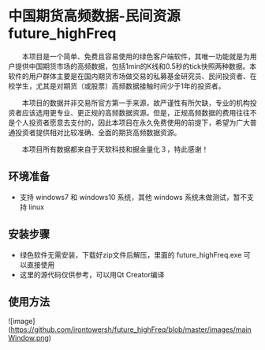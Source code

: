 # 中国期货高频数据-民间资源 future_highFreq


　　本项目是一个简单、免费且容易使用的绿色客户端软件，其唯一功能就是为用户提供中国期货市场的高频数据，包括1min的K线和0.5秒的tick快照两种数据。本软件的用户群体主要是在国内期货市场做交易的私募基金研究员、民间投资者、在校学生，尤其是对期货（或股票）高频数据接触时间少于1年的投资者。
	
　　本项目的数据并非交易所官方第一手来源，故严谨性有所欠缺，专业的机构投资者应该选用更专业、更正规的高频数据资源。但是，正规高频数据的费用往往不是个人投资者愿意去支付的，因此本项目在永久免费使用的前提下，希望为广大普通投资者提供相对比较准确、全面的期货高频数据资源。
	
　　本项目所有数据都来自于天软科技和掘金量化３，特此感谢！


## 环境准备
* 支持 windows7 和 windows10 系统，其他 windows 系统未做测试，暂不支持 linux

## 安装步骤
* 绿色软件无需安装，下载好zip文件后解压，里面的 future_highFreq.exe 可以直接使用
* 这里的源代码仅供参考，可以用Qt Creator编译

## 使用方法
![image] (https://github.com/irontowersh/future_highFreq/blob/master/images/mainWindow.png)


